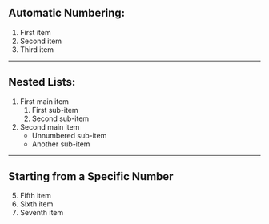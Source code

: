 ## Automatic Numbering:
1. First item 
1. Second item
1. Third item
---
## Nested Lists: 
1. First main item
    1. First sub-item
    2. Second sub-item
2. Second main item
   - Unnumbered sub-item
   * Another sub-item
---
## Starting from a Specific Number 
5. Fifth item
6. Sixth item
7. Seventh item


  





